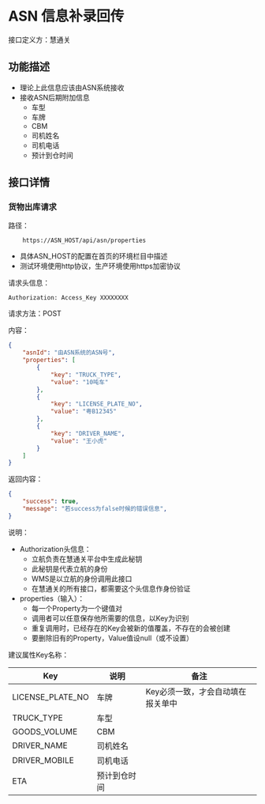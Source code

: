 # ASN 信息补录回传

接口定义方：慧通关

## 功能描述

* 理论上此信息应该由ASN系统接收
* 接收ASN后期附加信息
  * 车型
  * 车牌
  * CBM
  * 司机姓名
  * 司机电话
  * 预计到仓时间

## 接口详情

### 货物出库请求

路径：

```
    https://ASN_HOST/api/asn/properties
```

* 具体ASN_HOST的配置在首页的环境栏目中描述
* 测试环境使用http协议，生产环境使用https加密协议

请求头信息：

```
Authorization: Access_Key XXXXXXXX
```

请求方法：POST

内容：

```json
{
    "asnId": "由ASN系统的ASN号",
    "properties": [
        {
            "key": "TRUCK_TYPE",
            "value": "10吨车"
        },
        {
            "key": "LICENSE_PLATE_NO",
            "value": "粤B12345"
        },
        {
            "key": "DRIVER_NAME",
            "value": "王小虎"
        }
    ]
}
```

返回内容：

```json
{
    "success": true,
    "message": "若success为false时候的错误信息",
}
```

说明：

* Authorization头信息：
    * 立航负责在慧通关平台中生成此秘钥
    * 此秘钥是代表立航的身份
    * WMS是以立航的身份调用此接口
    * 在慧通关的所有接口，都需要这个头信息作身份验证
* properties（输入）：
    * 每一个Property为一个键值对
    * 调用者可以任意保存他所需要的信息，以Key为识别
    * 重复调用时，已经存在的Key会被新的值覆盖，不存在的会被创建
    * 要删除旧有的Property，Value值设null（或不设置）

建议属性Key名称：

| Key              | 说明         | 备注                              |
| ---------------- | ------------ | --------------------------------- |
| LICENSE_PLATE_NO | 车牌         | Key必须一致，才会自动填在报关单中 |
| TRUCK_TYPE       | 车型         |                                   |
| GOODS_VOLUME     | CBM          |                                   |
| DRIVER_NAME      | 司机姓名     |                                   |
| DRIVER_MOBILE    | 司机电话     |                                   |
| ETA              | 预计到仓时间 |                                   |